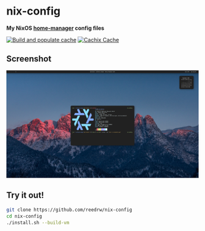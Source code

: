 # nix-config

**My NixOS [home-manager](https://github.com/rycee/home-manager) config files**

[![Build and populate cache](https://github.com/reedrw/nix-config/workflows/Build%20and%20populate%20cache/badge.svg)](https://github.com/reedrw/nix-config/actions?query=workflow%3A%22Build+and+populate+cache%22) [![Cachix Cache](https://img.shields.io/badge/cachix-reedrw-blue.svg)](https://reedrw.cachix.org)

## Screenshot
![screenshot](screenshot.png)

## Try it out!

```sh
git clone https://github.com/reedrw/nix-config
cd nix-config
./install.sh --build-vm
```
